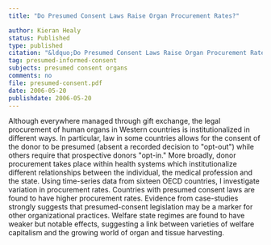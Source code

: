 ```yaml
---
title: "Do Presumed Consent Laws Raise Organ Procurement Rates?"

author: Kieran Healy
status: Published
type: published
citation: "&ldquo;Do Presumed Consent Laws Raise Organ Procurement Rates?</em>&rdquo; <em>DePaul Law Review</em> 55:1017–1043."
tag: presumed-informed-consent
subjects: presumed consent organs
comments: no
file: presumed-consent.pdf
date: 2006-05-20
publishdate: 2006-05-20
---
```

Although everywhere managed through gift exchange, the legal 
  procurement of human organs in Western countries is institutionalized in
  different ways. In particular, law in some countries allows for the consent
  of the donor to be presumed (absent a recorded decision to "opt-out") while
  others require that prospective donors "opt-in." More broadly, donor
  procurement takes place within health systems which institutionalize
  different relationships between the individual, the medical profession and
  the state. Using time-series data from sixteen OECD countries, I
  investigate variation in procurement rates. Countries with presumed consent
  laws are found to have higher procurement rates. Evidence from case-studies
  strongly suggests that presumed-consent legislation may be a marker for other
  organizational practices. Welfare state regimes are found to have weaker but
  notable effects, suggesting a link between varieties of welfare capitalism
  and the growing world of organ and tissue harvesting.
